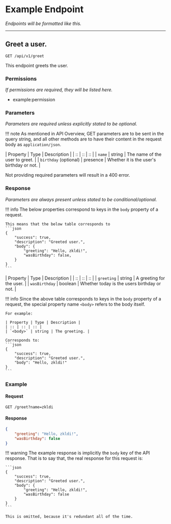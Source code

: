 # Example Endpoint

*Endpoints will be formatted like this.*

*****

## Greet a user.

```GET /api/v1/greet```

This endpoint greets the user.

### Permissions

*If permissions are required, they will be listed here.*

- example:permission

### Parameters

*Parameters are required unless explicitly stated to be optional.*

!!! note
	As mentioned in API Overview, GET parameters are to be sent in the query string,
	and all other methods are to have their content in the request body as
	`application/json`.

| Property | Type | Description |
| :: | :: | :: |
| `name` | string | The name of the user to greet. |
| `birthday` (optional) | presence | Whether it is the user's birthday or not. |

Not providing required parameters will result in a 400 error.

### Response

*Parameters are always present unless stated to be conditional/optional.*

!!! info
	The below properties correspond to keys in the `body`
	property of a request.

	This means that the below table corresponds to
	```json
	{
		"success": true,
		"description": "Greeted user.",
		"body": {
			"greeting": "Hello, zkldi!",
			"wasBirthday": false,
		}
	}
	```


| Property | Type | Description |
| :: | :: | :: |
| `greeting` | string | A greeting for the user. |
| `wasBirthday` | boolean | Whether today is the users birthday or not. |

!!! info
	Since the above table corresponds to keys in the `body`
	property of a request, the special property name
	`<body>` refers to the body itself.

	For example:

	| Property | Type | Description |
	| :: | :: | :: |
	| `<body>` | string | The greeting. |

	Corresponds to:
	```json
	{
		"success": true,
		"description": "Greeted user.",
		"body": "Hello, zkldi!"
	}
	```

### Example

#### Request

```
GET /greet?name=zkldi
```

#### Response

```json
{
	"greeting": "Hello, zkldi!",
	"wasBirthday": false
}
```

!!! warning
	The example response is implicitly the `body` key of the API response.
	That is to say that, the real response for this request is:

	```json
	{
		"success": true,
		"description": "Greeted user.",
		"body": {
			"greeting": "Hello, zkldi!",
			"wasBirthday": false
		}
	}
	```

	This is omitted, because it's redundant all of the time.